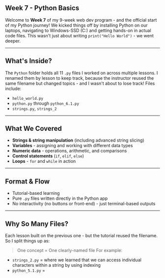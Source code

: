 ## Week 7 - Python Basics

Welcome to **Week 7** of my 9-week web dev program - and the official start of my Python journey!
We kicked things off by installing Python on our laptops, navigating to Windows-SSD (C:) and getting hands-on in actual code files.
This wasn't just about writing `print("Hello World")` - we went deeper.

---

## What's Inside?

The `Python` folder holds all 11 `.py` files I worked on across multiple lessons.
I renamed them by lesson to keep track, because the instructor reused the same filename but changed topics - and I wasn't about to lose track!
Files include:
* `hello_world.py`
* `python.py` through `python_6.1.py`
* `strings.py`, `strings_2`

---

## What We Covered

* **Strings & string manipulation** (including advanced string slicing)
* **Variables** - assigning and working with different data types
* **Numeric data** - operations, arithmetic, and comparisons
* **Control statements** (`if`, `elif`, `else`)
* **Loops** - `for` and `while` in action

---

## Format & Flow

* Tutorial-based learning
* Pure `.py` files written directly in the Python app
* No interactivity (no buttons or front-end) - just terminal-based outputs

---

## Why So Many Files?

Each lesson built on the previous one - but the tutorial reused the filename.
So I split things up as:

> One concept = One clearly-named file
  For example:

* `strings_2.py` = where we learned that we can access individual characters within a string by using indexing
* `python_5.1.py` = 

